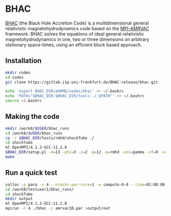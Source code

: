 # BHAC

[BHAC](https://bhac.science/) (the Black Hole Accretion Code) is a multidimensional general relativistic magnetohydrodynamics code based on the [MPI-AMRVAC](https://amrvac.org/) framework. BHAC solves the equations of ideal general relativistic magnetohydrodynamics in one, two or three dimensions on arbitrary stationary space-times, using an efficient block based approach.

## Installation

```bash
mkdir codes
cd codes
git clone https://gitlab.itp.uni-frankfurt.de/BHAC-release/bhac.git

echo 'export BHAC_DIR=$HOME/codes/bhac' >> ~/.bashrc
echo 'PATH="$BHAC_DIR:$BHAC_DIR/tools:./:$PATH"' >> ~/.bashrc
source ~/.bashrc
```

## Making the code

```bash
mkdir /work8/$USER/bhac_runs
cd /work8/$USER/bhac_runs
cp -r $BHAC_DIR/tests/rmhd/shockTube ./
cd shockTube
ml OpenMPI/4.1.2-GCC-11.2.0
$BHAC_DIR/setup.pl -d=13 -phi=3 -z=2 -g=12 -p=rmhd -eos=gamma -nf=0 -arch=gfortran10 -coord=cart
make
```


## Run a quick test

```bash
salloc -p para -n 4 --ntasks-per-core=1 -w compute-0-0 --time=01:00:00
cd /work8/testuser1/bhac_runs/
cd shockTube
mkdir output
ml OpenMPI/4.1.2-GCC-11.2.0
mpirun -n 4 ./bhac -i amrvac1D.par >output/out
```